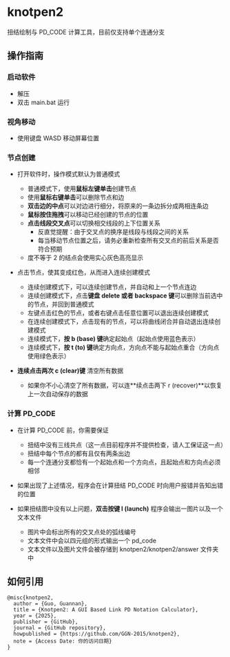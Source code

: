 # knotpen2
扭结绘制与 PD_CODE 计算工具，目前仅支持单个连通分支

## 操作指南

### 启动软件
- 解压
- 双击 main.bat 运行

### 视角移动

- 使用键盘 WASD 移动屏幕位置

### 节点创建

- 打开软件时，操作模式默认为普通模式
  - 普通模式下，使用**鼠标左键单击**创建节点
  - 使用**鼠标右键单击**可以删除节点和边
  - **双击边的中点**可以对边进行细分，将原来的一条边拆分成两相连条边
  - **鼠标按住拖拽**可以移动已经创建的节点的位置
  - **点击线段交叉点**可以切换相交线段的上下位置关系
    - 反直觉提醒：由于交叉点的换序是线段与线段之间的关系
    - 每当移动节点位置之后，请务必重新检查所有交叉点的前后关系是否符合预期
  - 度不等于 2 的结点会使用实心灰色高亮显示


- 点击节点，使其变成红色，从而进入连续创建模式
  - 连续创建模式下，可以连续创建节点，并自动和上一个节点连边
  - 连续创建模式下，点击**键盘 delete 或者 backspace 键**可以删除当前选中的节点，并回到普通模式
  - 左键点击红色的节点，或者右键点击任意位置可以退出连续创建模式
  - 在连续创建模式下，点击现有的节点，可以将曲线闭合并自动退出连续创建模式
  - 连续模式下，**按 b (base) 键**确定起始点（起始点使用蓝色表示）
  - 连续模式下，**按 t (to) 键**确定方向点，方向点不能与起始点重合（方向点使用绿色表示）
 
- **连续点击两次 c (clear)键** 清空所有数据
  - 如果你不小心清空了所有数据，可以连**续点击两下 r (recover)**以恢复上一次自动保存的数据


### 计算 PD_CODE
- 在计算 PD_CODE 前，你需要保证
  - 扭结中没有三线共点（这一点目前程序并不提供检查，请人工保证这一点）
  - 扭结中每个节点的都有且仅有两条出边
  - 每一个连通分支都恰有一个起始点和一个方向点，且起始点和方向点必须相邻
- 如果出现了上述情况，程序会在计算扭结 PD_CODE 时向用户报错并告知出错的位置


- 如果扭结图中没有以上问题，**双击按键 l (launch)** 程序会输出一图片以及一个文本文件
  - 图片中会标出所有的交叉点处的弧线编号
  - 文本文件中会以四元组的形式输出一个 pd_code
  - 文本文件以及图片文件会被存储到 knotpen2/knotpen2/answer 文件夹中


## 如何引用
```text
@misc{knotpen2,
  author = {Guo, Guannan},
  title = {Knotpen2: A GUI Based Link PD Notation Calculator},
  year = {2025},
  publisher = {GitHub},
  journal = {GitHub repository},
  howpublished = {https://github.com/GGN-2015/knotpen2},
  note = {Access Date: 你的访问日期}
}
```
